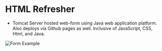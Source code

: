 # HTML Refresher
- Tomcat Server hosted web-form using Java web application platform. Also deploys via Github pages as well. Inclusive of JavaScript, CSS, Html, and Java.

![Form Example](../image/aform.jpg)
